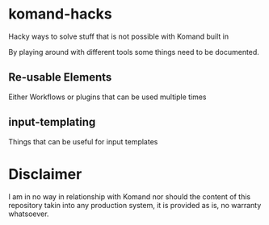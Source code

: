 # komand-hacks
Hacky ways to solve stuff that is not possible with Komand built in

By playing around with different tools some things need to be documented.

## Re-usable Elements

Either Workflows or plugins that can be used multiple times

## input-templating

Things that can be useful for input templates

# Disclaimer

I am in no way in relationship with Komand nor should the content of this repository takin into any production system, it is provided as is, no warranty whatsoever.
